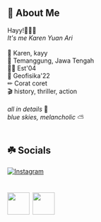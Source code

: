 ## 🧩 About Me 
Hayy!👋🏻🌻<br>
*It's me Karen Yuan Ari* <br><br> 
🍦 Karen, kayy <br>
📍 Temanggung, Jawa Tengah <br>
🧚🏻 Est'04 <br>
🏫 Geofisika'22 <br>
✏ Corat coret <br>
🎬 history, thriller, action <br><br>
*all in details* 🦔 <br>
*blue skies, melancholic* ⛅ <br><br>

## ☘️ Socials
 [![Instagram](https://img.shields.io/badge/Instagram-%23E4405F.svg?logo=Instagram&logoColor=white)](https://www.instagram.com/karenyuanr/?next=%2F) 
 
# <img src="https://emojis.slackmojis.com/emojis/images/1577305505/7373/hand_wave.gif?1577305505" width="50" />  <img src="https://emojis.slackmojis.com/emojis/images/1577305505/7373/hand_wave.gif?1577305505" width="50" />
